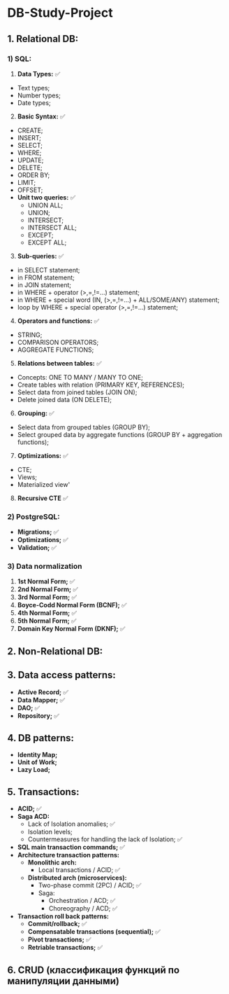 # DB-Study-Project

## 1. Relational DB:

### 1) SQL:
1) **Data Types:** ✅
  - Text types;
  - Number types;
  - Date types;
2) **Basic Syntax:** ✅
  - CREATE;
  - INSERT;
  - SELECT;
  - WHERE;
  - UPDATE;
  - DELETE;
  - ORDER BY;
  - LIMIT;
  - OFFSET;  
  - **Unit two queries:** ✅
    - UNION ALL;
    - UNION;
    - INTERSECT;
    - INTERSECT ALL;
    - EXCEPT;
    - EXCEPT ALL;

3) **Sub-queries:** ✅
  - in SELECT statement;
  - in FROM statement;
  - in JOIN statement;
  - in WHERE + operator (>,=,!=...) statement;
  - in WHERE + special word (IN, (>,=,!=...) + ALL/SOME/ANY) statement;
  - loop by WHERE + special operator (>,=,!=...) statement;
4) **Operators and functions:** ✅
  - STRING;
  - COMPARISON OPERATORS;
  - AGGREGATE FUNCTIONS;
5) **Relations between tables:** ✅
  - Concepts: ONE TO MANY / MANY TO ONE;
  - Create tables with relation (PRIMARY KEY, REFERENCES);
  - Select data from joined tables (JOIN ON);
  - Delete joined data (ON DELETE);
6) **Grouping:** ✅
  - Select data from grouped tables (GROUP BY);
  - Select grouped data by aggregate functions (GROUP BY + aggregation functions);
7) **Optimizations:** ✅
  - CTE;
  - Views;
  - Materialized view'
8) **Recursive CTE** ✅


### 2) PostgreSQL: 
  - **Migrations;** ✅
  - **Optimizations;** ✅
  - **Validation;** ✅

### 3) Data normalization
  1. **1st Normal Form;** ✅
  2. **2nd Normal Form;** ✅
  3. **3rd Normal Form;** ✅
  4. **Boyce-Codd Normal Form (BCNF);** ✅
  5. **4th Normal Form;** ✅
  6. **5th Normal Form;** ✅
  7. **Domain Key Normal Form (DKNF);** ✅

## 2. Non-Relational DB:

## 3. Data access patterns:
  - **Active Record;** ✅
  - **Data Mapper;**  ✅
  - **DAO;** ✅
  - **Repository;** ✅

## 4. DB patterns:
  -  **Identity Map;**
  -  **Unit of Work;**
  -  **Lazy Load;**

## 5. Transactions: 
  - **ACID;** ✅
  - **Saga ACD:**
    - Lack of Isolation anomalies; ✅
    - Isolation levels;
    - Countermeasures for handling the lack of Isolation; ✅
  - **SQL main transaction commands;** ✅
  - **Architecture transaction patterns:** 
    - **Monolithic arch:**
      - Local transactions / ACID; ✅
    - **Distributed arch (microservices):**
      - Two-phase commit (2PC) / ACID; ✅
      - Saga:
        - Orchestration / ACD; ✅
        - Choreography / ACD; ✅
  - **Transaction roll back patterns:**
    - **Commit/rollback;** ✅
    - **Compensatable transactions (sequential);**  ✅
    - **Pivot transactions;**  ✅
    - **Retriable transactions;**  ✅

## 6. CRUD (классификация функций по манипуляции данными)